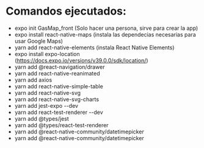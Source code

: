 # Comandos ejecutados:
- expo init GasMap_front (Solo hacer una persona, sirve para crear la app)
- expo install react-native-maps (instala las dependecias necesarias para usar Google Maps)
- yarn add react-native-elements (instala React Native Elements)
- expo install expo-location (https://docs.expo.io/versions/v39.0.0/sdk/location/)
- yarn add @react-navigation/drawer
- yarn add react-native-reanimated
- yarn add axios
- yarn add react-native-simple-table
- yarn add react-native-svg
- yarn add react-native-svg-charts
- yarn add jest-expo --dev
- yarn add react-test-renderer --dev
- yarn add @types/jest
- yarn add @types/react-test-renderer
- yarn add @react-native-community/datetimepicker
- yarn add @react-native-community/datetimepicker 
